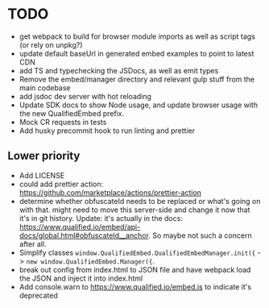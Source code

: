 # TODO

- get webpack to build for browser module imports as well as script tags (or rely on unpkg?)
- update default baseUrl in generated embed examples to point to latest CDN
- add TS and typechecking the JSDocs, as well as emit types
- Remove the embed/manager directory and relevant gulp stuff from the main codebase
- add jsdoc dev server with hot reloading
- Update SDK docs to show Node usage, and update browser usage with the new QualifiedEmbed prefix.
- Mock CR requests in tests
- Add husky precommit hook to run linting and prettier

## Lower priority

- Add LICENSE
- could add prettier action: https://github.com/marketplace/actions/prettier-action
- determine whether obfuscateId needs to be replaced or what's going on with that. might need to move this server-side and change it now that it's in git history. Update: it's actually in the docs: <https://www.qualified.io/embed/api-docs/global.html#obfuscateId__anchor>. So maybe not such a concern after all.
- Simplify classes `window.QualifiedEmbed.QualifiedEmbedManager.init({` -> `new window.QualifiedEmbed.Manager({`.
- break out config from index.html to JSON file and have webpack load the JSON and inject it into index.html
- Add console.warn to https://www.qualified.io/embed.js to indicate it's deprecated
